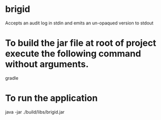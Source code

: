 # brigid
Accepts an audit log in stdin and emits an un-opaqued version to stdout

# To build the jar file at root of project execute the following command without arguments.
gradle

# To run the application
java -jar ./build/libs/brigid.jar
